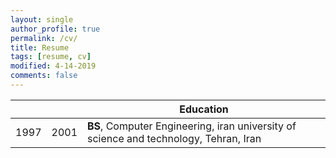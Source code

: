 ```yaml
---
layout: single
author_profile: true
permalink: /cv/
title: Resume
tags: [resume, cv]
modified: 4-14-2019
comments: false
---
```






|     |    |**Education**                                                               |
|-----|----|----------------------------------------------------------------------------------|
|1997 |2001| **BS**, Computer Engineering, iran university of science and technology, Tehran, Iran               |
